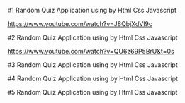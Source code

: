 #1 Random Quiz Application using by Html Css Javascript

https://www.youtube.com/watch?v=J8QbjXdVl9c


#2 Random Quiz Application using by Html Css Javascript

https://www.youtube.com/watch?v=QU6z69P5BrU&t=0s


#3 Random Quiz Application using by Html Css Javascript


#4 Random Quiz Application using by Html Css Javascript


#5 Random Quiz Application using by Html Css Javascript


